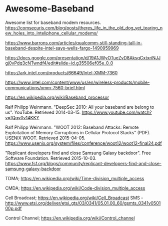 # Awesome-Baseband
Awesome list for baseband modem resources.
https://comsecuris.com/blog/posts/theres_life_in_the_old_dog_yet_tearing_new_holes_into_inteliphone_cellular_modems/

https://www.barrons.com/articles/qualcomm-still-standing-tall-in-baseband-despite-intel-says-wells-fargo-1490959969

https://docs.google.com/presentation/d/19A1JWyOTueZvD8AksqCxtxriNJJgj0vPdq3cNTwndf4/edit#slide=id.g35506ef05e_0_0

https://ark.intel.com/products/66649/Intel-XMM-7360

https://www.intel.com/content/www/us/en/wireless-products/mobile-communications/xmm-7560-brief.html

https://en.wikipedia.org/wiki/Baseband_processor


Ralf Philipp Weinmann. "DeepSec 2010: All your baseband are belong to us". YouTube. Retrieved 2014-03-15.
https://www.youtube.com/watch?v=fQqv0v14KKY


Ralf Philipp Weinmann. "WOOT 2012: Baseband Attacks: Remote Exploitation of Memory Corruptions in Cellular Protocol Stacks" (PDF). USENIX WOOT. Retrieved 2015-04-05.
https://www.usenix.org/system/files/conference/woot12/woot12-final24.pdf


"Replicant developers find and close Samsung Galaxy backdoor". Free Software Foundation. Retrieved 2015-10-03.
https://www.fsf.org/blogs/community/replicant-developers-find-and-close-samsung-galaxy-backdoor


TDMA;
https://en.wikipedia.org/wiki/Time-division_multiple_access


CMDA;
https://en.wikipedia.org/wiki/Code-division_multiple_access


Cell Broadcast; 
https://en.wikipedia.org/wiki/Cell_Broadcast
SMS - http://www.etsi.org/deliver/etsi_gts/03/0341/05.01.00_60/gsmts_0341v050100p.pdf


Control Channel;
https://en.wikipedia.org/wiki/Control_channel


